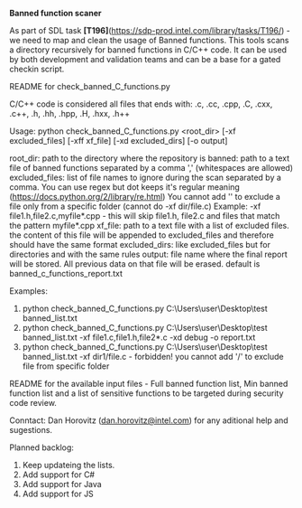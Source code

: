 **Banned function scaner**

As part of SDL task **[T196]**(https://sdp-prod.intel.com/library/tasks/T196/) - we need to map and clean the usage of Banned functions. 
This tools scans a directory recursively for banned functions in C/C++ code. It can be used by both development and validation teams and can be a base for a gated checkin script.

README for check_banned_C_functions.py

C/C++ code is considered all files that ends with: .c, .cc, .cpp, .C, .cxx, .c++, .h, .hh, .hpp, .H, .hxx, .h++

Usage:  python check_banned_C_functions.py <root_dir> <banned> [-xf excluded_files] [-xff xf_file] [-xd excluded_dirs] [-o output]

root_dir: path to the directory where the repository is
banned: path to a text file of banned functions separated by a comma ',' (whitespaces are allowed)
excluded_files: list of file names to ignore during the scan separated by a comma. You can use regex but dot keeps it's regular meaning (https://docs.python.org/2/library/re.html)
				You cannot add '\' to exclude a file only from a specific folder (cannot do -xf dir/file.c)
				Example: -xf file1.h,file2.c,myfile*.cpp - this will skip file1.h, file2.c and files that match the pattern myfile*.cpp
xf_file: path to a text file with a list of excluded files. the content of this file will be appended to excluded_files and therefore should have the same format
excluded_dirs: like excluded_files but for directories and with the same rules
output: file name where the final report will be stored. All previous data on that file will be erased. default is banned_c_functions_report.txt


Examples:
1. python check_banned_C_functions.py C:\Users\user\Desktop\test banned_list.txt
2. python check_banned_C_functions.py C:\Users\user\Desktop\test banned_list.txt -xf file1.c,file1.h,file2*.c -xd debug -o report.txt
3. python check_banned_C_functions.py C:\Users\user\Desktop\test banned_list.txt -xf dir1/file.c - forbidden! you cannot add '/' to exclude file from specific folder

README for the available input files - Full banned function list, Min banned function list and a list of sensitive functions to be targeted during security code review.

Conntact: 
    Dan Horovitz (dan.horovitz@intel.com) for any aditional help and sugestions. 
    
Planned backlog:
1) Keep updateing the lists.
2) Add support for C#
3) Add support for Java
4) Add support for JS 

